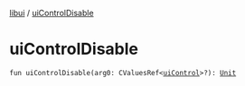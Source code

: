 [libui](index.md) / [uiControlDisable](./ui-control-disable.md)

# uiControlDisable

`fun uiControlDisable(arg0: CValuesRef<`[`uiControl`](ui-control/index.md)`>?): `[`Unit`](https://kotlinlang.org/api/latest/jvm/stdlib/kotlin/-unit/index.html)